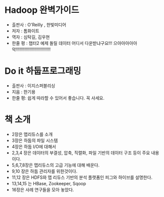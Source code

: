 # Hadoop 완벽가이드
 - 출판사 : O'Reilly , 한빛미디어
 - 저자 : 톰화이트 
 - 역자 : 심탁길, 김우현
 - 한줄 평 : 챕터2 예제 돌릴 데이터 어디서 다운받냐구요!!! 으아아아아아악!!!!!!!!!!!!!!!!!!!!!!!!!!!!


# Do it 하둡프로그래밍
 - 출판사 : 이지스퍼블리싱
 - 지음 : 한기용
 - 한줄 평: 쉽게 따라할 수 있어서 좋습니다. 꼭 사세요. 
 
# 책 소개
 - 2장은 맵리듀스를 소개
 - 3장은 하둡의 파일 시스템 
 - 4장은 하둡 I/O에 대해서
 - 2,3,4 장은 데이터의 부결성, 압축, 직렬화, 파일 기반의 데이터 구조 등이 주요 내용이다.
 - 5,6,7,8장은 맵리듀스의 고급 기능에 대해 배운다.
 - 9,10 장은 하둡 관리자를 위한것이다.
 - 11,12 장은 HDFS와 맵 리듀스 기반의 분석 플랫폼인 피그와 하이브를 설명한다.
 - 13,14,15 는 HBase, Zookeeper, Sqoop
 - 16장은 사례 연구들을 모아 놓았다.

